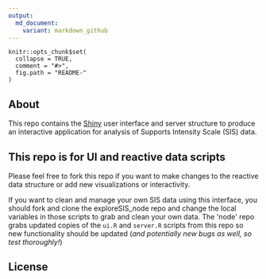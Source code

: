 ```yaml
---
output:
  md_document:
    variant: markdown_github
---
```


<!-- README.md is generated from README.Rmd. Please edit that file -->

```{r setup, echo = FALSE}
knitr::opts_chunk$set(
  collapse = TRUE,
  comment = "#>",
  fig.path = "README-"
)
```
## About
This repo contains the [Shiny](http://shiny.rstudio.com/) user interface and server structure to produce an interactive application for analysis of Supports Intensity Scale (SIS) data.  

## This repo is for UI and reactive data scripts
Please feel free to fork this repo if you want to make changes to the reactive data structure or add new visualizations or interactivity.

If you want to clean and manage your own SIS data using this interface, you should fork and clone the exploreSIS_node repo and change the local variables in those scripts to grab and clean your own data.  The 'node' repo grabs updated copies of the `ui.R` and `server.R` scripts from this repo so new functionality should be updated (*and potentially new bugs as well, so test thoroughly!*)

## License


